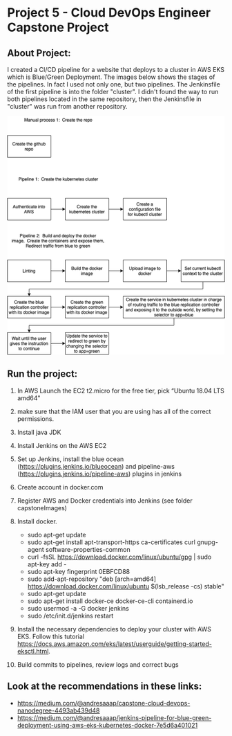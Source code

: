 # Project 5 - Cloud DevOps Engineer Capstone Project

## About Project: 
I created a CI/CD pipeline for a website that deploys to a cluster in AWS EKS which is Blue/Green Deployment. The images below shows the stages of the pipelines. In fact I used not only one, but two pipelines. The Jenkinsfile of the first pipeline is into the folder "cluster". I didn't found the way to run both pipelines located in the same repository, then the Jenkinsfile in "cluster" was run from another repository. 

![img-1](capstoneImages/PipelinesDescription.png)


## Run the project:

1. In AWS Launch the EC2 t2.micro for the free tier, pick “Ubuntu 18.04 LTS amd64"

2. make sure that the IAM user that you are using has all of the correct permissions.

3. Install java JDK

4. Install Jenkins on the AWS EC2

5. Set up Jenkins, install the blue ocean (https://plugins.jenkins.io/blueocean) and pipeline-aws (https://plugins.jenkins.io/pipeline-aws) plugins in jenkins

6. Create account in docker.com

7. Register AWS and Docker credentials into Jenkins (see folder capstoneImages)

8. Install docker. 
   * sudo apt-get update
   * sudo apt-get install apt-transport-https ca-certificates curl gnupg-agent software-properties-common
   * curl -fsSL https://download.docker.com/linux/ubuntu/gpg | sudo apt-key add -
   * sudo apt-key fingerprint 0EBFCD88
   * sudo add-apt-repository "deb [arch=amd64] https://download.docker.com/linux/ubuntu $(lsb_release -cs) stable"
   * sudo apt-get update
   * sudo apt-get install docker-ce docker-ce-cli containerd.io
   * sudo usermod -a -G docker jenkins
   * sudo /etc/init.d/jenkins restart
   
9. Install the necessary dependencies to deploy your cluster with AWS EKS. Follow this tutorial 
    https://docs.aws.amazon.com/eks/latest/userguide/getting-started-eksctl.html. 

10. Build commits to pipelines, review logs and correct bugs

## Look at the recommendations in these links:
* https://medium.com/@andresaaap/capstone-cloud-devops-nanodegree-4493ab439d48
* https://medium.com/@andresaaap/jenkins-pipeline-for-blue-green-deployment-using-aws-eks-kubernetes-docker-7e5d6a401021




